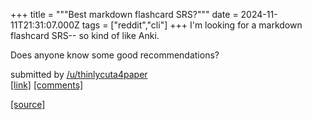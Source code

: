 +++
title = """Best markdown flashcard SRS?"""
date = 2024-11-11T21:31:07.000Z
tags = ["reddit","cli"]
+++
I'm looking for a markdown flashcard SRS-- so kind of like Anki.

Does anyone know some good recommendations?

submitted by [/u/thinlycuta4paper](https://www.reddit.com/user/thinlycuta4paper)  
[\[link\]](https://www.reddit.com/r/commandline/comments/1gp3t2q/best_markdown_flashcard_srs/) [\[comments\]](https://www.reddit.com/r/commandline/comments/1gp3t2q/best_markdown_flashcard_srs/)

[[source]](https://www.reddit.com/r/commandline/comments/1gp3t2q/best_markdown_flashcard_srs/)
